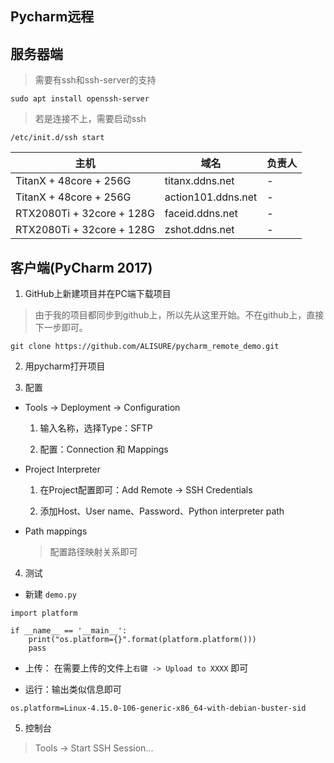 ## Pycharm远程


## 服务器端

> 需要有ssh和ssh-server的支持

```
sudo apt install openssh-server
```

> 若是连接不上，需要启动ssh
> 
```
/etc/init.d/ssh start
```


| 主机 | 域名 | 负责人 |
|---|---|---|
| TitanX + 48core + 256G | titanx.ddns.net | - |
| TitanX + 48core + 256G | action101.ddns.net | - |
| RTX2080Ti + 32core + 128G | faceid.ddns.net | - |
| RTX2080Ti + 32core + 128G | zshot.ddns.net | - |



## 客户端(PyCharm 2017)

1. GitHub上新建项目并在PC端下载项目

> 由于我的项目都同步到github上，所以先从这里开始。不在github上，直接下一步即可。

```
git clone https://github.com/ALISURE/pycharm_remote_demo.git
```

2. 用pycharm打开项目


3. 配置

* Tools -> Deployment -> Configuration

  1. 输入名称，选择Type：SFTP
  
  2. 配置：Connection 和 Mappings
  

* Project Interpreter

  1. 在Project配置即可：Add Remote -> SSH Credentials

  2. 添加Host、User name、Password、Python interpreter path


* Path mappings

  > 配置路径映射关系即可
  


4. 测试

* 新建 `demo.py`

```
import platform

if __name__ == '__main__':
    print("os.platform={}".format(platform.platform()))
    pass
```

* 上传： 在需要上传的文件上`右键 -> Upload to XXXX` 即可


* 运行：输出类似信息即可

```
os.platform=Linux-4.15.0-106-generic-x86_64-with-debian-buster-sid
```


5. 控制台

> Tools -> Start SSH Session...



